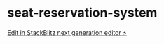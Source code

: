 # seat-reservation-system

[Edit in StackBlitz next generation editor ⚡️](https://stackblitz.com/~/github.com/SayantaniDeb/seat-reservation-system)